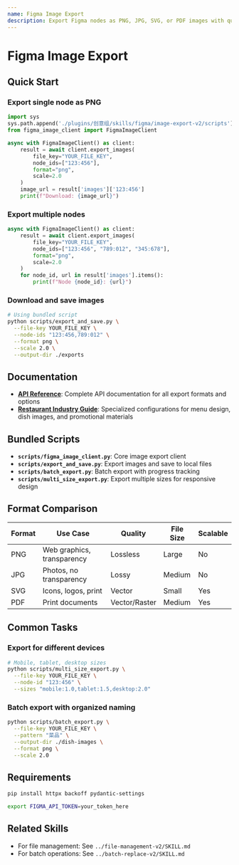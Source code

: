 ```yaml
---
name: Figma Image Export
description: Export Figma nodes as PNG, JPG, SVG, or PDF images with quality control, batch export, multi-size generation. Use when exporting design assets, generating images from Figma, or when user mentions image export, asset generation, download images, or format conversion. Requires Figma API token.
---
```


# Figma Image Export

## Quick Start

### Export single node as PNG
```python
import sys
sys.path.append('./plugins/创意组/skills/figma/image-export-v2/scripts')
from figma_image_client import FigmaImageClient

async with FigmaImageClient() as client:
    result = await client.export_images(
        file_key="YOUR_FILE_KEY",
        node_ids=["123:456"],
        format="png",
        scale=2.0
    )
    image_url = result['images']['123:456']
    print(f"Download: {image_url}")
```

### Export multiple nodes
```python
async with FigmaImageClient() as client:
    result = await client.export_images(
        file_key="YOUR_FILE_KEY",
        node_ids=["123:456", "789:012", "345:678"],
        format="png",
        scale=2.0
    )
    for node_id, url in result['images'].items():
        print(f"Node {node_id}: {url}")
```

### Download and save images
```bash
# Using bundled script
python scripts/export_and_save.py \
  --file-key YOUR_FILE_KEY \
  --node-ids "123:456,789:012" \
  --format png \
  --scale 2.0 \
  --output-dir ./exports
```

## Documentation

- **[API Reference](reference.md)**: Complete API documentation for all export formats and options
- **[Restaurant Industry Guide](restaurant-guide.md)**: Specialized configurations for menu design, dish images, and promotional materials

## Bundled Scripts

- **`scripts/figma_image_client.py`**: Core image export client
- **`scripts/export_and_save.py`**: Export images and save to local files
- **`scripts/batch_export.py`**: Batch export with progress tracking
- **`scripts/multi_size_export.py`**: Export multiple sizes for responsive design

## Format Comparison

| Format | Use Case | Quality | File Size | Scalable |
|--------|----------|---------|-----------|----------|
| PNG | Web graphics, transparency | Lossless | Large | No |
| JPG | Photos, no transparency | Lossy | Medium | No |
| SVG | Icons, logos, print | Vector | Small | Yes |
| PDF | Print documents | Vector/Raster | Medium | Yes |

## Common Tasks

### Export for different devices
```bash
# Mobile, tablet, desktop sizes
python scripts/multi_size_export.py \
  --file-key YOUR_FILE_KEY \
  --node-id "123:456" \
  --sizes "mobile:1.0,tablet:1.5,desktop:2.0"
```

### Batch export with organized naming
```bash
python scripts/batch_export.py \
  --file-key YOUR_FILE_KEY \
  --pattern "菜品" \
  --output-dir ./dish-images \
  --format png \
  --scale 2.0
```

## Requirements

```bash
pip install httpx backoff pydantic-settings

export FIGMA_API_TOKEN=your_token_here
```

## Related Skills

- For file management: See `../file-management-v2/SKILL.md`
- For batch operations: See `../batch-replace-v2/SKILL.md`
